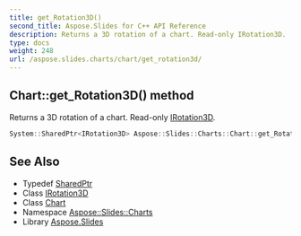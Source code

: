 ```yaml
---
title: get_Rotation3D()
second_title: Aspose.Slides for C++ API Reference
description: Returns a 3D rotation of a chart. Read-only IRotation3D.
type: docs
weight: 248
url: /aspose.slides.charts/chart/get_rotation3d/
---
```

## Chart::get_Rotation3D() method


Returns a 3D rotation of a chart. Read-only [IRotation3D](../../irotation3d/).

```cpp
System::SharedPtr<IRotation3D> Aspose::Slides::Charts::Chart::get_Rotation3D() override
```

## See Also

* Typedef [SharedPtr](../../../system/sharedptr/)
* Class [IRotation3D](../../irotation3d/)
* Class [Chart](../)
* Namespace [Aspose::Slides::Charts](../../)
* Library [Aspose.Slides](../../../)